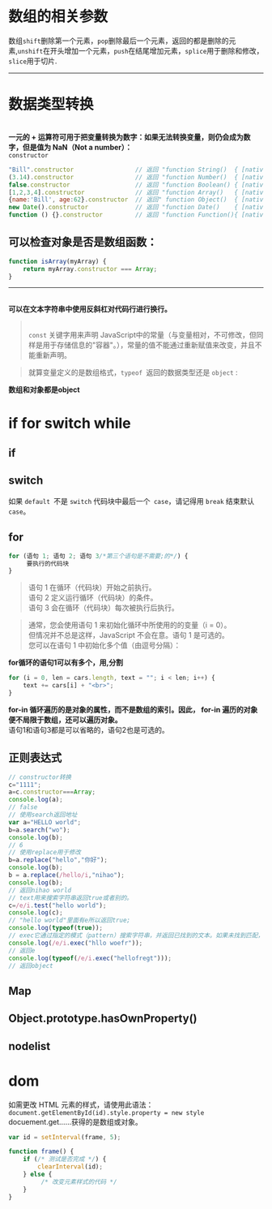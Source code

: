 # 数组的相关参数
数组`shift`删除第一个元素，`pop`删除最后一个元素，返回的都是删除的元素,`unshift`在开头增加一个元素，`push`在结尾增加元素，`splice`用于删除和修改，`slice`用于切片.
***
# 数据类型转换
<br>**一元的 + 运算符可用于把变量转换为数字：如果无法转换变量，则仍会成为数字，但是值为 NaN（Not a number）：**
<br>`constructor`
```JavaScript
"Bill".constructor                 // 返回 "function String()  { [native code] }"
(3.14).constructor                 // 返回 "function Number()  { [native code] }"
false.constructor                  // 返回 "function Boolean() { [native code] }"
[1,2,3,4].constructor              // 返回 "function Array()   { [native code] }"
{name:'Bill', age:62}.constructor  // 返回" function Object()  { [native code] }"
new Date().constructor             // 返回 "function Date()    { [native code] }"
function () {}.constructor         // 返回 "function Function(){ [native code] }"
```
## 可以检查对象是否是数组函数：
```JavaScript
function isArray(myArray) {
    return myArray.constructor === Array;
}
```
***

<br>**可以在文本字符串中使用反斜杠对代码行进行换行。**


><br>`const` 关键字用来声明 JavaScript中的常量（与变量相对，不可修改，但同样是用于存储信息的"容器"。），常量的值不能通过重新赋值来改变，并且不能重新声明。

>就算变量定义的是数组格式，`typeof `返回的数据类型还是 `object` :

**数组和对象都是object**
# if for switch while
## if
## switch
如果 `default `不是 `switch` 代码块中最后一个` case`，请记得用 `break` 结束默认` case`。
## for
```JavaScript
for (语句 1; 语句 2; 语句 3/*第三个语句是不需要;的*/) {
     要执行的代码块
}
```
>语句 1 在循环（代码块）开始之前执行。
<br>语句 2 定义运行循环（代码块）的条件。
<br>语句 3 会在循环（代码块）每次被执行后执行。

>通常，您会使用语句 1 来初始化循环中所使用的的变量（i = 0）。
<br>但情况并不总是这样，JavaScript 不会在意。语句 1 是可选的。
<br>您可以在语句 1 中初始化多个值（由逗号分隔）：

**for循环的语句1可以有多个，用,分割**

```JavaScript
for (i = 0, len = cars.length, text = ""; i < len; i++) { 
    text += cars[i] + "<br>";
}
```
**for-in 循环遍历的是对象的属性，而不是数组的索引。因此， for-in 遍历的对象便不局限于数组，还可以遍历对象。**
<br>语句1和语句3都是可以省略的，语句2也是可选的。
## 正则表达式
```JavaScript
// constructor转换
c="1111";
a=c.constructor===Array;
console.log(a);
// false
// 使用search返回地址
var a="HELLO world";
b=a.search("wo");
console.log(b);
// 6
// 使用replace用于修改
b=a.replace("hello","你好");
console.log(b);
b = a.replace(/hello/i,"nihao");
console.log(b);
// 返回nihao world
// text用来搜索字符串返回true或者别的。
c=/e/i.test("hello world");
console.log(c);
// "hello world"里面有e所以返回true;
console.log(typeof(true));
// exec它通过指定的模式（pattern）搜索字符串，并返回已找到的文本。如果未找到匹配，则返回 null。
console.log(/e/i.exec("hllo woefr"));
// 返回e
console.log(typeof(/e/i.exec("hellofregt")));
// 返回object
```
## Map
## Object.prototype.hasOwnProperty()
## nodelist
# dom
如需更改 HTML 元素的样式，请使用此语法：
`document.getElementById(id).style.property = new style`
docuement.get......获得的是数组或对象。
```JavaScript
var id = setInterval(frame, 5);

function frame() {
    if (/* 测试是否完成 */) {
        clearInterval(id);
    } else {
         /* 改变元素样式的代码 */
    }
} 
```

